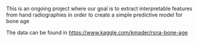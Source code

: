 This is an ongoing project where our goal is to extract interpretable features from hand radiographies in order to create a simple predictive model for bone age

The data can be found in <https://www.kaggle.com/kmader/rsna-bone-age>
